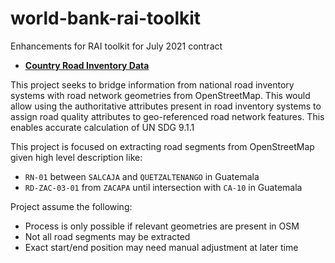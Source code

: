 # world-bank-rai-toolkit
Enhancements for RAI toolkit for July 2021 contract

- [**Country Road Inventory Data**](https://drive.google.com/drive/folders/118YyrT489jJVwFuYaef5LOSfJeAMk2kg)

This project seeks to bridge information from national road inventory systems with road network geometries from OpenStreetMap. This would allow using the authoritative attributes present in road inventory systems to assign road quality attributes to geo-referenced road network features. This enables accurate calculation of UN SDG 9.1.1

This project is focused on extracting road segments from OpenStreetMap given high level description like:
- `RN-01` between `SALCAJA` and `QUETZALTENANGO` in Guatemala
- `RD-ZAC-03-01` from `ZACAPA` until intersection with `CA-10` in Guatemala


Project assume the following:
- Process is only possible if relevant geometries are present in OSM
- Not all road segments may be extracted
- Exact start/end position may need manual adjustment at later time
